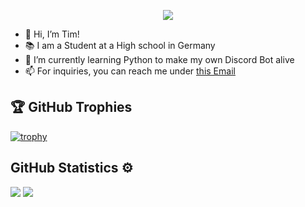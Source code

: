 <p align="center">
  <img src="https://github-profile-trophy.vercel.app/?username=Fluqzy&rank=SECRET,SSS,SS,S,AAA,AA,A,B,C&margin-w=5&no-bg=true&no-frame=true"/></a>
  </p>
  
- 👋 Hi, I’m Tim!
- 📚 I am a Student at a High school in Germany
- 🌱 I’m currently learning Python to make my own Discord Bot alive
- 📫 For inquiries, you can reach me under [this Email](mailto:tim@fluqzy.eu)

## 🏆 GitHub Trophies

[![trophy](https://github-profile-trophy.vercel.app/?username=Fluqzy&theme=nord&column=7)](https://github.com/ryo-ma/github-profile-trophy)

## GitHub Statistics :gear:
![](https://raw.githubusercontent.com/Fluqzy/github-stats-transparent/output/generated/overview.svg)
![](https://raw.githubusercontent.com/Fluqzy/github-stats-transparent/output/generated/languages.svg)
